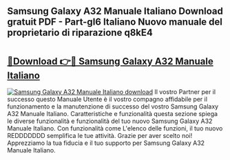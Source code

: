 ## Samsung Galaxy A32 Manuale Italiano Download gratuit PDF - Part-gI6 Italiano Nuovo manuale del proprietario di riparazione q8kE4

# <h2><a href="http://dfgaa04.blite.top/?on=Samsung+Galaxy+A32+Manuale+Italiano">🔗Download 👉🔴 Samsung Galaxy A32 Manuale Italiano</a></h2>

[![Samsung Galaxy A32 Manuale Italiano download](https://i.imgur.com/lujVjoI.png)](http://dfgaa04.blite.top/?on=Samsung+Galaxy+A32+Manuale+Italiano)
Il vostro Partner per il successo questo Manuale Utente è il vostro compagno affidabile per il funzionamento e la manutenzione di successo del vostro Samsung Galaxy A32 Manuale Italiano. Caratteristiche e funzionalità questa sezione spiega le diverse funzionalità e funzionalità del tuo nuovo Samsung Galaxy A32 Manuale Italiano. Con funzionalità come L'elenco delle funzioni, il tuo nuovo REDDDDDDD semplifica le tue attività. Grazie per aver scelto noi! Apprezziamo la tua fiducia e il tuo supporto per Samsung Galaxy A32 Manuale Italiano.
